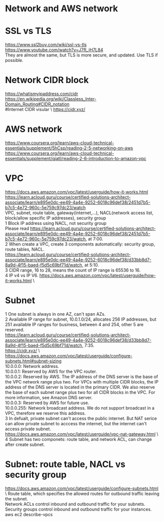 # Network and AWS network 

# SSL vs TLS
https://www.ssl2buy.com/wiki/ssl-vs-tls \
https://www.youtube.com/watch?v=J7fI_jH7L84 \
They are almost the same, but TLS is more secure, and updated. Use TLS if possible.

# Network CIDR block 
https://whatismyipaddress.com/cidr \
https://en.wikipedia.org/wiki/Classless_Inter-Domain_Routing#CIDR_notation \
#Internet CIDR visular \ 
https://cidr.xyz/

# AWS network 
https://www.coursera.org/learn/aws-cloud-technical-essentials/supplement/5hCsp/reading-2-5-networking-on-aws
https://www.coursera.org/learn/aws-cloud-technical-essentials/supplement/qjatI/reading-2-6-introduction-to-amazon-vpc 

# VPC
https://docs.aws.amazon.com/vpc/latest/userguide/how-it-works.html \
https://learn.acloud.guru/course/certified-solutions-architect-associate/learn/e895e0dc-ee49-4a4e-9252-6018c96def38/2451d7b5-b7c5-4e72-960c-5e759c97dc23/watch \
VPC, subnet, route table, gateway(internet,...), NACL(network access list, block/allow specific IP addresses), security group \
1 Block IP address using NACL, not security group \
Please read https://learn.acloud.guru/course/certified-solutions-architect-associate/learn/e895e0dc-ee49-4a4e-9252-6018c96def38/2451d7b5-b7c5-4e72-960c-5e759c97dc23/watch, at 7:00. \
2 When create a VPC, create 3 components automatically: security group, route tables, NACL. \
https://learn.acloud.guru/course/certified-solutions-architect-associate/learn/e895e0dc-ee49-4a4e-9252-6018c96def38/d33bb8d7-8a9d-4f15-baed-f5d5c69bf71d/watch, at 5:10. \
3 CIDR range, 16 to 28, means the count of IP range is 65536 to 16.\
4 IP v4 vs IP V6. https://docs.aws.amazon.com/vpc/latest/userguide/how-it-works.html \
# Subnet 
1 One subnet is always in one AZ, can't span AZs. \
2 Available IP range for subnet, 10.0.1.0/24, allocates 256 IP addresses, but 251 available IP ranges for business, between 4 and 254, other 5 are reserved. \
https://learn.acloud.guru/course/certified-solutions-architect-associate/learn/e895e0dc-ee49-4a4e-9252-6018c96def38/d33bb8d7-8a9d-4f15-baed-f5d5c69bf71d/watch, 7:35. \
https://cidr.xyz/ \ 
https://docs.aws.amazon.com/vpc/latest/userguide/configure-subnets.html#subnet-sizing \
10.0.0.0: Network address. \
10.0.0.1: Reserved by AWS for the VPC router. \
10.0.0.2: Reserved by AWS. The IP address of the DNS server is the base of the VPC network range plus two. For VPCs with multiple CIDR blocks, the IP address of the DNS server is located in the primary CIDR. We also reserve the base of each subnet range plus two for all CIDR blocks in the VPC. For more information, see Amazon DNS server. \
10.0.0.3: Reserved by AWS for future use. \
10.0.0.255: Network broadcast address. We do not support broadcast in a VPC, therefore we reserve this address. \
3 In defualt, private subnet can't access the public internet. But NAT serice can allow private subnet to acccess the internet, but the internet can't access private subnet. https://docs.aws.amazon.com/vpc/latest/userguide/vpc-nat-gateway.html \ 
4 Subnet has two componets: route table, and network ACL, can change after create subnet.
# Subnet: route table, NACL vs security group
https://docs.aws.amazon.com/vpc/latest/userguide/configure-subnets.html \ 
Route table, which specifies the allowed routes for outbound traffic leaving the subnet. \
Network ACLs control inbound and outbound traffic for your subnets. \
Security groups control inbound and outbound traffic for your instances. \
aws ec2 describe-vpcs
